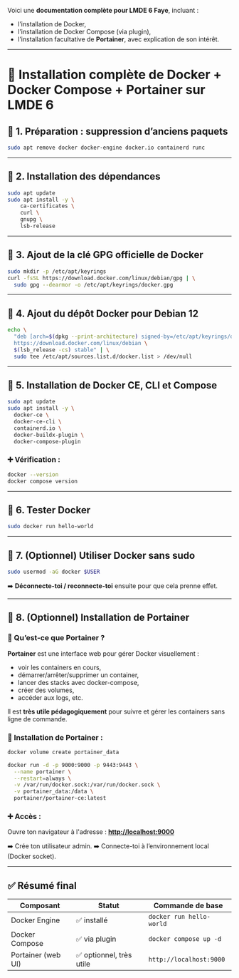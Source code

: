 Voici une **documentation complète pour LMDE 6 Faye**, incluant :

* l’installation de Docker,
* l’installation de Docker Compose (via plugin),
* l’installation facultative de **Portainer**, avec explication de son intérêt.

---

# 🐳 Installation complète de Docker + Docker Compose + Portainer sur LMDE 6

## 🔹 1. **Préparation : suppression d’anciens paquets**

```bash
sudo apt remove docker docker-engine docker.io containerd runc
```

---

## 🔹 2. **Installation des dépendances**

```bash
sudo apt update
sudo apt install -y \
    ca-certificates \
    curl \
    gnupg \
    lsb-release
```

---

## 🔹 3. **Ajout de la clé GPG officielle de Docker**

```bash
sudo mkdir -p /etc/apt/keyrings
curl -fsSL https://download.docker.com/linux/debian/gpg | \
  sudo gpg --dearmor -o /etc/apt/keyrings/docker.gpg
```

---

## 🔹 4. **Ajout du dépôt Docker pour Debian 12**

```bash
echo \
  "deb [arch=$(dpkg --print-architecture) signed-by=/etc/apt/keyrings/docker.gpg] \
  https://download.docker.com/linux/debian \
  $(lsb_release -cs) stable" | \
  sudo tee /etc/apt/sources.list.d/docker.list > /dev/null
```

---

## 🔹 5. **Installation de Docker CE, CLI et Compose**

```bash
sudo apt update
sudo apt install -y \
  docker-ce \
  docker-ce-cli \
  containerd.io \
  docker-buildx-plugin \
  docker-compose-plugin
```

### ➕ Vérification :

```bash
docker --version
docker compose version
```

---

## 🔹 6. **Tester Docker**

```bash
sudo docker run hello-world
```

---

## 🔹 7. **(Optionnel) Utiliser Docker sans sudo**

```bash
sudo usermod -aG docker $USER
```

➡️ **Déconnecte-toi / reconnecte-toi** ensuite pour que cela prenne effet.

---

## 🧭 8. **(Optionnel) Installation de Portainer**

### 🔸 Qu’est-ce que Portainer ?

**Portainer** est une interface web pour gérer Docker visuellement :

* voir les containers en cours,
* démarrer/arrêter/supprimer un container,
* lancer des stacks avec docker-compose,
* créer des volumes,
* accéder aux logs, etc.

Il est **très utile pédagogiquement** pour suivre et gérer les containers sans ligne de commande.

### 🔸 Installation de Portainer :

```bash
docker volume create portainer_data

docker run -d -p 9000:9000 -p 9443:9443 \
  --name portainer \
  --restart=always \
  -v /var/run/docker.sock:/var/run/docker.sock \
  -v portainer_data:/data \
  portainer/portainer-ce:latest
```

### ➕ Accès :

Ouvre ton navigateur à l'adresse :
**[http://localhost:9000](http://localhost:9000)**

➡️ Crée ton utilisateur admin.
➡️ Connecte-toi à l’environnement local (Docker socket).

---

## ✅ Résumé final

| Composant          | Statut                  | Commande de base         |
| ------------------ | ----------------------- | ------------------------ |
| Docker Engine      | ✅ installé              | `docker run hello-world` |
| Docker Compose     | ✅ via plugin            | `docker compose up -d`   |
| Portainer (web UI) | ✅ optionnel, très utile | `http://localhost:9000`  |


